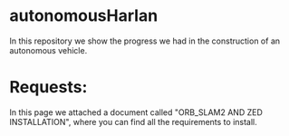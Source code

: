 # autonomousHarlan
In this repository we show the progress we had in the construction of an autonomous vehicle.

# Requests:
In this page we attached a document called "ORB_SLAM2 AND ZED INSTALLATION", where you can find all the requirements to install.
